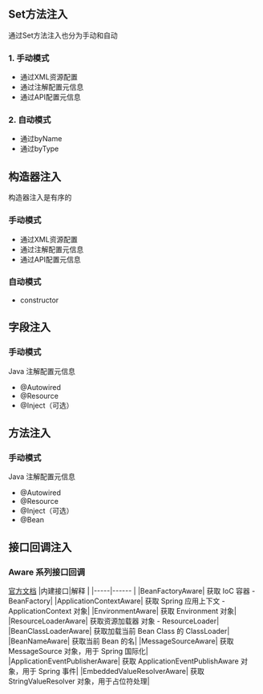 ## **Set方法注入**
通过Set方法注入也分为手动和自动
### 1. **手动模式**
* 通过XML资源配置
* 通过注解配置元信息
* 通过API配置元信息
### 2. **自动模式**
* 通过byName
* 通过byType

## **构造器注入**
构造器注入是有序的
### **手动模式**
* 通过XML资源配置
* 通过注解配置元信息
* 通过API配置元信息
### **自动模式**
 * constructor


## **字段注入**
### **手动模式**
 Java 注解配置元信息
 * @Autowired
 * @Resource
 * @Inject（可选）

## **方法注入**
### **手动模式**
 Java 注解配置元信息
 * @Autowired
 * @Resource
 * @Inject（可选）
 * @Bean

## **接口回调注入**
### **Aware 系列接口回调**
[官方文档](https://docs.spring.io/spring-framework/reference/core/beans/factory-nature.html#aware-list)
|内建接口|解释 |
|-----|------ |
|BeanFactoryAware| 获取 IoC 容器 - BeanFactory|
|ApplicationContextAware| 获取 Spring 应用上下文 - ApplicationContext 对象|
|EnvironmentAware| 获取 Environment 对象|
|ResourceLoaderAware| 获取资源加载器 对象 - ResourceLoader|
|BeanClassLoaderAware| 获取加载当前 Bean Class 的 ClassLoader|
|BeanNameAware| 获取当前 Bean 的名|
|MessageSourceAware| 获取 MessageSource 对象，用于 Spring 国际化|
|ApplicationEventPublisherAware| 获取 ApplicationEventPublishAware 对象，用于 Spring 事件|
|EmbeddedValueResolverAware| 获取 StringValueResolver 对象，用于占位符处理|
